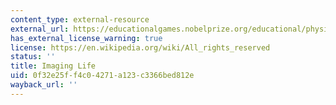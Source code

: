 ```yaml
---
content_type: external-resource
external_url: https://educationalgames.nobelprize.org/educational/physics/imaginglife/about.html
has_external_license_warning: true
license: https://en.wikipedia.org/wiki/All_rights_reserved
status: ''
title: Imaging Life
uid: 0f32e25f-f4c0-4271-a123-c3366bed812e
wayback_url: ''
---
```

